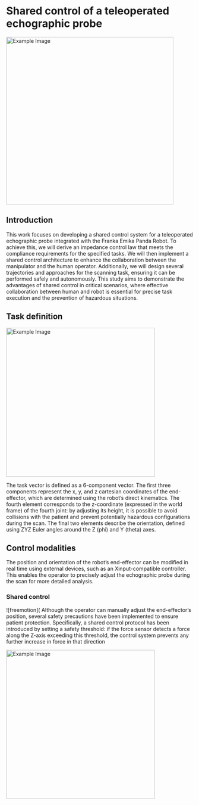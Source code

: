 # Shared control of a teleoperated echographic probe


<img src="https://github.com/VittorioPisapia/Shared-control-of-a-teleoperated-echographic-probe/blob/main/images-videos/1_freemotion.gif" alt="Example Image" style="width:450px;"/>


## Introduction
This work focuses on developing a shared control system for a teleoperated echographic probe integrated with the Franka Emika Panda Robot. To achieve this, we will derive an impedance control law that meets the compliance requirements for the specified tasks. We will then implement a shared control architecture to enhance the collaboration between the manipulator and the human operator. Additionally, we will design several trajectories and approaches for the scanning task, ensuring it can be performed safely and autonomously. This study aims to demonstrate the advantages of shared control in critical scenarios, where effective collaboration between human and robot is essential for precise task execution and the prevention of hazardous situations.

## Task definition


<img src="https://github.com/VittorioPisapia/Shared-control-of-a-teleoperated-echographic-probe/blob/main/images-videos/Robot_with_RF.png" alt="Example Image" style="width:400px;"/>



The task vector is defined as a 6-component vector. The first three components represent the x, y, and z cartesian coordinates of the end-effector, which are determined using the robot’s direct kinematics. The fourth element corresponds to the z-coordinate (expressed in the world frame) of the fourth joint: by adjusting its height, it is possible to avoid collisions with the patient and prevent potentially hazardous configurations during the scan. The final two elements describe the orientation, defined using ZYZ Euler angles around the Z (phi) and Y (theta) axes.


## Control modalities

The position and orientation of the robot’s end-effector can be modified in real time using external devices, such as an Xinput-compatible controller. This enables the operator to precisely adjust the echographic probe during the scan for more detailed analysis.

### Shared control

![freemotion](
Although the operator can manually adjust the end-effector’s position, several safety precautions have been implemented to ensure patient protection. Specifically, a shared control protocol has been introduced by setting a safety threshold: if the force sensor detects a force along the Z-axis exceeding this threshold, the control system prevents any further increase in force in that direction




 <img src="https://github.com/VittorioPisapia/Shared-control-of-a-teleoperated-echographic-probe/blob/main/images-videos/Robot_with_RF.png" alt="Example Image" style="width:400px;"/>
